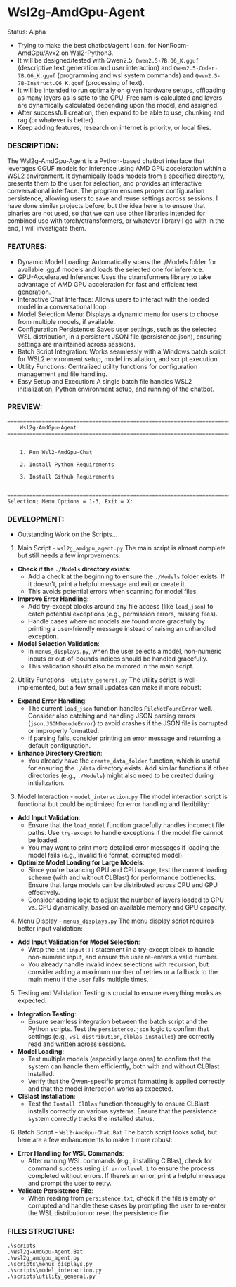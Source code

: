 # Wsl2g-AmdGpu-Agent
Status: Alpha
- Trying to make the best chatbot/agent I can, for NonRocm-AmdGpu/Avx2 on Wsl2-Python3.
- It will be designed/tested with Qwen2.5; `Qwen2.5-7B.Q6_K.gguf` (descriptive text generation and user interaction) and `Qwen2.5-Coder-7B.Q6_K.gguf` (programming and wsl system commands) and `Qwen2.5-7B-Instruct.Q6_K.gguf` (processing of text). 
- It will be intended to run optimally on given hardware setups, offloading as many layers as is safe to the GPU. Free ram is calculated and layers are dynamically calculated depending upon the model, and assigned.
- After successfull creation, then expand to be able to use, chunking and rag (or whatever is better). 
- Keep adding features, research on internet is priority, or local files.

### DESCRIPTION:
The Wsl2g-AmdGpu-Agent is a Python-based chatbot interface that leverages GGUF models for inference using AMD GPU acceleration within a WSL2 environment. It dynamically loads models from a specified directory, presents them to the user for selection, and provides an interactive conversational interface. The program ensures proper configuration persistence, allowing users to save and reuse settings across sessions. I have done similar projects before, but the idea here is to ensure that binaries are not used, so that we can use other libraries intended for combined use with torch/ctransformers, or whatever library I go with in the end, I will investigate them.

### FEATURES:
- Dynamic Model Loading: Automatically scans the ./Models folder for available .gguf models and loads the selected one for inference.
- GPU-Accelerated Inference: Uses the ctransformers library to take advantage of AMD GPU acceleration for fast and efficient text generation.
- Interactive Chat Interface: Allows users to interact with the loaded model in a conversational loop.
- Model Selection Menu: Displays a dynamic menu for users to choose from multiple models, if available.
- Configuration Persistence: Saves user settings, such as the selected WSL distribution, in a persistent JSON file (persistence.json), ensuring settings are maintained across sessions.
- Batch Script Integration: Works seamlessly with a Windows batch script for WSL2 environment setup, model installation, and script execution.
- Utility Functions: Centralized utility functions for configuration management and file handling.
- Easy Setup and Execution: A single batch file handles WSL2 initialization, Python environment setup, and running of the chatbot.

### PREVIEW:
```
========================================================================================================================
    Wsl2g-AmdGpu-Agent
========================================================================================================================


    1. Run Wsl2-AmdGpu-Chat

    2. Install Python Requirements

    3. Install Github Requirements


========================================================================================================================
Selection; Menu Options = 1-3, Exit = X: 
```

### DEVELOPMENT:
- Outstanding Work on the Scripts...
1. Main Script - `wsl2g_amdgpu_agent.py`
The main script is almost complete but still needs a few improvements:
- **Check if the `./Models` directory exists**:
  - Add a check at the beginning to ensure the `./Models` folder exists. If it doesn't, print a helpful message and exit or create it.
  - This avoids potential errors when scanning for model files.
- **Improve Error Handling**:
  - Add try-except blocks around any file access (like `load_json`) to catch potential exceptions (e.g., permission errors, missing files).
  - Handle cases where no models are found more gracefully by printing a user-friendly message instead of raising an unhandled exception.
- **Model Selection Validation**:
  - In `menus_displays.py`, when the user selects a model, non-numeric inputs or out-of-bounds indices should be handled gracefully.
  - This validation should also be mirrored in the main script.
2. Utility Functions - `utility_general.py`
The utility script is well-implemented, but a few small updates can make it more robust:
- **Expand Error Handling**:
  - The current `load_json` function handles `FileNotFoundError` well. Consider also catching and handling JSON parsing errors (`json.JSONDecodeError`) to avoid crashes if the JSON file is corrupted or improperly formatted.
  - If parsing fails, consider printing an error message and returning a default configuration.
- **Enhance Directory Creation**:
  - You already have the `create_data_folder` function, which is useful for ensuring the `./data` directory exists. Add similar functions if other directories (e.g., `./Models`) might also need to be created during initialization.
3. Model Interaction - `model_interaction.py`
The model interaction script is functional but could be optimized for error handling and flexibility:
- **Add Input Validation**:
  - Ensure that the `load_model` function gracefully handles incorrect file paths. Use `try-except` to handle exceptions if the model file cannot be loaded.
  - You may want to print more detailed error messages if loading the model fails (e.g., invalid file format, corrupted model).
- **Optimize Model Loading for Large Models**:
  - Since you're balancing GPU and CPU usage, test the current loading scheme (with and without CLBlast) for performance bottlenecks. Ensure that large models can be distributed across CPU and GPU effectively.
  - Consider adding logic to adjust the number of layers loaded to GPU vs. CPU dynamically, based on available memory and GPU capacity.
4. Menu Display - `menus_displays.py`
The menu display script requires better input validation:
- **Add Input Validation for Model Selection**:
  - Wrap the `int(input())` statement in a try-except block to handle non-numeric input, and ensure the user re-enters a valid number.
  - You already handle invalid index selections with recursion, but consider adding a maximum number of retries or a fallback to the main menu if the user fails multiple times.
5. Testing and Validation
Testing is crucial to ensure everything works as expected:
- **Integration Testing**:
  - Ensure seamless integration between the batch script and the Python scripts. Test the `persistence.json` logic to confirm that settings (e.g., `wsl_distribution`, `clblas_installed`) are correctly read and written across sessions.
- **Model Loading**:
  - Test multiple models (especially large ones) to confirm that the system can handle them efficiently, both with and without CLBlast installed.
  - Verify that the Qwen-specific prompt formatting is applied correctly and that the model interaction works as expected.
- **ClBlast Installation**:
  - Test the `Install ClBlas` function thoroughly to ensure CLBlast installs correctly on various systems. Ensure that the persistence system correctly tracks the installed status.
6. Batch Script - `Wsl2-AmdGpu-Chat.Bat`
The batch script looks solid, but here are a few enhancements to make it more robust:
- **Error Handling for WSL Commands**:
  - After running WSL commands (e.g., installing ClBlas), check for command success using `if errorlevel 1` to ensure the process completed without errors. If there’s an error, print a helpful message and prompt the user to retry.
- **Validate Persistence File**:
  - When reading from `persistence.txt`, check if the file is empty or corrupted and handle these cases by prompting the user to re-enter the WSL distribution or reset the persistence file.


### FILES STRUCTURE:
```
.\scripts
.\Wsl2g-AmdGpu-Agent.Bat
.\wsl2g_amdgpu_agent.py
.\scripts\menus_displays.py
.\scripts\model_interaction.py
.\scripts\utility_general.py
```
